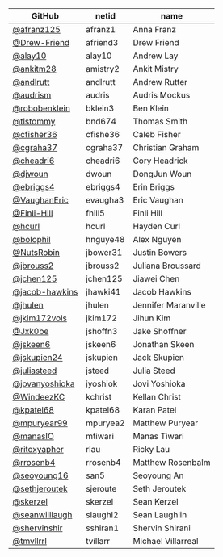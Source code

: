 |GitHub|netid|name|
|----|------|----|
|[@afranz125](https://github.com/afranz125)|afranz1|Anna Franz|
|[@Drew-Friend](https://github.com/Drew-Friend)|afriend3|Drew Friend|
|[@alay10](https://github.com/alay10)|alay10|Andrew Lay|
|[@ankitm28](https://github.com/ankitm28)|amistry2|Ankit Mistry|
|[@andlrutt](https://github.com/andlrutt)|andlrutt|Andrew Rutter|
|[@audrism](https://github.com/audrism)|audris|Audris Mockus|
|[@robobenklein](https://github.com/robobenklein)|bklein3|Ben Klein|
|[@tlstommy](https://github.com/tlstommy)|bnd674|Thomas Smith|
|[@cfisher36](https://github.com/cfisher36)|cfishe36|Caleb Fisher|
|[@cgraha37](https://github.com/cgraha37)|cgraha37|Christian Graham|
|[@cheadri6](https://github.com/cheadri6)|cheadri6|Cory Headrick|
|[@djwoun](https://github.com/djwoun)|dwoun|DongJun Woun|
|[@ebriggs4](https://github.com/ebriggs4)|ebriggs4|Erin Briggs|
|[@VaughanEric](https://github.com/VaughanEric)|evaugha3|Eric Vaughan|
|[@Finli-Hill](https://github.com/Finli-Hill)|fhill5|Finli Hill|
|[@hcurl](https://github.com/hcurl)|hcurl|Hayden Curl|
|[@bolophil](https://github.com/bolophil)|hnguye48|Alex Nguyen|
|[@NutsRobin](https://github.com/NutsRobin)|jbower31|Justin Bowers|
|[@jbrouss2](https://github.com/jbrouss2)|jbrouss2|Juliana Broussard|
|[@jchen125](https://github.com/jchen125)|jchen125|Jiawei Chen|
|[@jacob-hawkins](https://github.com/jacob-hawkins)|jhawki41|Jacob Hawkins|
|[@jhulen](https://github.com/jhulen)|jhulen|Jennifer Maranville|
|[@jkim172vols](https://github.com/jkim172vols)|jkim172|Jihun Kim|
|[@Jxk0be](https://github.com/Jxk0be)|jshoffn3|Jake Shoffner|
|[@jskeen6](https://github.com/jskeen6)|jskeen6|Jonathan Skeen|
|[@jskupien24](https://github.com/jskupien24)|jskupien|Jack Skupien|
|[@juliasteed](https://github.com/juliasteed)|jsteed|Julia Steed|
|[@jovanyoshioka](https://github.com/jovanyoshioka)|jyoshiok|Jovi Yoshioka|
|[@WindeezKC](https://github.com/WindeezKC)|kchrist|Kellan Christ|
|[@kpatel68](https://github.com/kpatel68)|kpatel68|Karan Patel|
|[@mpuryear99](https://github.com/mpuryear99)|mpuryea2|Matthew Puryear|
|[@manasIO](https://github.com/manasIO)|mtiwari|Manas Tiwari|
|[@ritoxyapher](https://github.com/ritoxyapher)|rlau|Ricky Lau|
|[@rrosenb4](https://github.com/rrosenb4)|rrosenb4|Matthew Rosenbalm|
|[@seoyoung16](https://github.com/seoyoung16)|san5|Seoyoung An|
|[@sethjeroutek](https://github.com/sethjeroutek)|sjeroute|Seth Jeroutek|
|[@skerzel](https://github.com/skerzel)|skerzel|Sean Kerzel|
|[@seanwilllaugh](https://github.com/seanwilllaugh)|slaughl2|Sean Laughlin|
|[@shervinshir](https://github.com/shervinshir)|sshiran1|Shervin Shirani|
|[@tmvllrrl](https://github.com/tmvllrrl)|tvillarr|Michael Villarreal|

